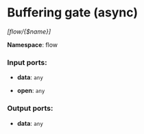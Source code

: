 # Buffering gate (async)

_[flow/{$name}]_

__Namespace__: flow

### Input ports:

* __data__: ` any `


* __open__: ` any `

### Output ports:

* __data__: ` any `

